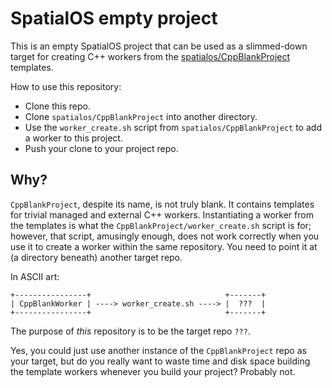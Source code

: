 # SpatialOS empty project

This is an empty SpatialOS project that can be used as a slimmed-down target for
creating C++ workers from the [spatialos/CppBlankProject][CppBlankProject]
templates.

How to use this repository:

* Clone this repo.
* Clone `spatialos/CppBlankProject` into another directory.
* Use the `worker_create.sh` script from `spatialos/CppBlankProject` to add a
  worker to this project.
* Push your clone to your project repo.

## Why?

`CppBlankProject`, despite its name, is not truly blank.  It contains templates
for trivial managed and external C++ workers.  Instantiating a worker from the
templates is what the `CppBlankProject/worker_create.sh` script is for; however,
that script, amusingly enough, does not work correctly when you use it to create
a worker within the same repository.  You need to point it at (a directory
beneath) another target repo.

In ASCII art:

```
+----------------+                              +-------+
| CppBlankWorker | ----> worker_create.sh ----> |  ???  |
+----------------+                              +-------+
```

The purpose of _this_ repository is to be the target repo `???`.

Yes, you could just use another instance of the `CppBlankProject` repo as your
target, but do you really want to waste time and disk space building the
template workers whenever you build your project?  Probably not.

[CppBlankProject]: https://github.com/spatialos/CppBlankProject
